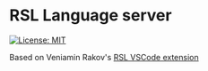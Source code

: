 # RSL Language server
[![License: MIT](https://img.shields.io/badge/License-MIT-brightgreen.svg)](https://opensource.org/licenses/MIT)

Based on Veniamin Rakov's [RSL VSCode extension](https://github.com/alliluja/RSL)

